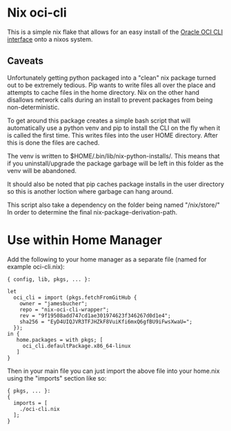 # Nix oci-cli

This is a simple nix flake that allows for an easy install of the [Oracle OCI CLI interface](https://github.com/oracle/oci-cli) onto a nixos system.

## Caveats
Unfortunately getting python packaged into a "clean" nix package turned out to be extremely tedious. Pip wants to write files all over the place and attempts to cache files in the home directory. Nix on the other hand disallows network calls during an install to prevent packages from being non-deterministic.

To get around this package creates a simple bash script that will automatically use a python venv and pip to install the CLI on the fly when it is called the first time. This writes files into the user HOME directory. After this is done the files are cached.

The venv is written to $HOME/.bin/lib/nix-python-installs/<nix-package-derivation-path>. This means that if you uninstall/upgrade the package garbage will be left in this folder as the venv will be abandoned.

It should also be noted that pip caches package installs in the user directory so this is another loction where garbage can hang around.

This script also take a dependency on the folder being named "/nix/store/<derivation-name>" In order to determine the final nix-package-derivation-path.

# Use within Home Manager

Add the following to your home manager as a separate file (named for example oci-cli.nix):

```
{ config, lib, pkgs, ... }:

let
  oci_cli = import (pkgs.fetchFromGitHub {
    owner = "jamesbucher";
    repo = "nix-oci-cli-wrapper";
    rev = "9f19508add747cd1ae301974623f346267d0d1e4";
    sha256 = "EyD4UIQJVR3TFJHZkF8VuiKfi6mxQ6gfBU9iFwsXwaU=";
  });
in {
   home.packages = with pkgs; [
     oci_cli.defaultPackage.x86_64-linux
   ]
}
```

Then in your main file you can just import the above file into your home.nix using the "imports" section like so:
```
{ pkgs, ... }:
{
  imports = [
    ./oci-cli.nix
  ];
}
```
